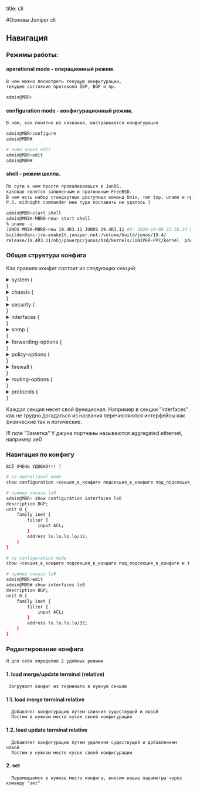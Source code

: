 title: cli

#Основы Juniper cli

## Навигация

### Режимы работы: 

#### operational mode - операционный режим.
```bash
В нем можно посмотреть текущую конфигурации, 
текущее состояние протоколо IGP, BGP и пр.
```

```bash
admin@MBR>  
```

#### configuration mode - конфигурационный режим.
```bash
В нем, как понятно из названия, настраивается конфигурация
```

```bash
admin@MBR>configure
admin@MBR# 

# либо через edit
admin@MBR>edit
admin@MBR# 
```

#### shell - режим шелла.
```bash
По сути в нем просто проваливаешься в JunOS, 
каковая являтся запиленным и протюниным FreeBSD.
В нем есть набор стандартных доступных команд Unix, тип top, uname и пр...
P.S. midnight commander мне туда поставить не удалось )
```

```bash
admin@MBR>start shell
admin@MNSK-MBR0-new> start shell 
% uname -a
JUNOS MNSK-MBR0-new 19.4R3.11 JUNOS 19.4R3.11 #0: 2020-10-08 21:58:24 UTC
builder@qnc-jre-emake1t.juniper.net:/volume/build/junos/19.4/
release/19.4R3.11/obj/powerpc/junos/bsd/kernels/JUNIPER-PPC/kernel  powerpc  
```

### Общая структура конфига 
    
Как правило конфиг состоит из следующих секций:

<details><summary>system {</summary>
<p>
```bash
    host-name MBR;
    root-authentication {
        encrypted-password /* SECRET-DATA */; ## SECRET-DATA
    }
    login {
        class read-only-local {
            permissions [ view view-configuration ];
            allow-commands "ping|traceroute";
        }
        user admin {
            uid 2000;
            class super-user;
            authentication {
                encrypted-password /* SECRET-DATA */; ## SECRET-DATA
            }
        }
    }
    services {
        ssh;
        telnet;
    }
    domain-name mydomain.ru;
    time-zone Asia/Bangkok;
    no-redirects;
    name-server {
        10.10.10.10;
        10.10.10.11;
    }
    syslog {
        user * {
            any emergency;
        }
        host 11.11.11.11 {
            any info;
            facility-override local7;
        }
        source-address lo.lo.lo.lo;
    }
    ntp {
        boot-server 12.12.12.12;
        server 12.12.12.12;
        source-address lo.lo.lo.lo;
    }
```
</p>
</details>
}
<details><summary>chassis { </summary>
<p>
```bash 
    aggregated-devices {
        ethernet {
            device-count 1;
        }
    }
    fpc 0 {
        pic 0 {
            framing lan;
        }
    }
    fpc 1 {
        pic 0 {
            framing lan;
        }
    }
```
</p>
</details>
}
<details><summary>security { </summary>
<p>

```bash     
    authentication-key-chains {
        key-chain isis-sec {
            key 1 {
                secret /* SECRET-DATA */; ## SECRET-DATA
                start-time "1999-12-31.23:00:00 +0700";
                algorithm md5;
                options basic;
            }
        }
    }
```
</p>
</details>
}
<details><summary>interfaces {</summary>
<p>

```bash 
        xe-0/0/0 {
            description "<< Ae0 10GE to N0 1/1 Po2 >>";
            framing {
                lan-phy;
            }
            gigether-options {
                802.3ad ae0;
            }
        }
        xe-0/0/1 {
            description "<< Ae0 10GE to N0 1/2 Po2 >>";
            framing {
                lan-phy;
            }
            gigether-options {
                802.3ad ae0;
            }
        }
        xe-0/0/2 {
            description "<< Ae0 10GE to N1 1/1 Po2 >>";
            framing {
                lan-phy;
            }
            gigether-options {
                802.3ad ae0;
            }
        }
        xe-0/0/3 {
            description "<< Ae0 10GE to N1 1/2 Po2 >>";
            framing {
                lan-phy;
            }
            gigether-options {
                802.3ad ae0;
            }
        }
        ae0 {
            description "<< 4x10GE to N0/1 Po2 >>";
            flexible-vlan-tagging;
            mtu 1522;
            encapsulation flexible-ethernet-services;
            aggregated-ether-options {
                lacp {
                    active;
                }
            }
            unit 16 {
                description "<< Desc16 >>";
                vlan-id 16;
                family inet {
                    address 16.16.16.3/30;
                }
            }
            unit 100 {
                description "<< Desc100 >>";
                vlan-id 100;
                family inet {
                    address 100.100.100.3/30;
                }
            }
            unit 200 {
                description "<< Desc200 >>";
                vlan-id 200;
                family inet {
                    address 200.200.200.3/30;
                }
            }
            unit 201 {
               description "<< Desc201 >>";
                vlan-id 201;
                family inet {
                    address 201.201.201.3/30;
                }
            }
            unit 900 {
                description "<< Desc900 >>";
                vlan-id 900;
                family inet {
                    address 16.16.16.3/30;
                }
            }
        }

        fxp0 {
            unit 0 {
                family inet {
                    address m.g.m.t/24;
                }
            }
        }
        lo0 {
            description BGP;
            unit 0 {
                family inet {
                    filter {
                        input ACL;
                    }
                    address lo.lo.lo.lo/32;
                }
            }
        }
    }
```
</p>
</details>
}    
<details><summary>snmp {</summary>
<p>

```bash 
    location DefaultCity;
    community my_comm {
        authorization read-only;
        clients {
            14.14.14.14/32;
        }
    }
```
</p>
</details>
}    
<details><summary>forwarding-options {</summary>
<p>

```bash 
    sampling {
        sample-once;
        input {
            rate 10;
            run-length 0;
        }
        family inet {
            output {
                flow-server 15.15.15.15 {
                    port 9996;
                    source-address lo.lo.lo.lo;
                    version 5;
                }
            }
        }
    }
```
</p>
</details>
}
<details><summary>policy-options {</summary>
<p>

```bash 

    prefix-list AS11111 {
        1.0.0.0/23;
        2.0.0.0/24;
    }
    policy-statement BOGONS {
        term rfc6890 {
            from {
                route-filter 10.0.0.0/8 orlonger accept;
                route-filter 172.16.0.0/12 orlonger accept;
                route-filter 192.168.0.0/16 orlonger accept;
            }
        }
        term default {
            then reject;
        }
    }
    policy-statement REJECT_ALL {
        then reject;
    }    
    policy-statement PS-1 {
        term AS11111 {
            from {
                route-filter 111.111.111.0/24 exact;
            }
            then accept;
        }
    }    
```
</p>
</details>
}
<details><summary>firewall {</summary>
<p>

```bash 
        filter ACL {
            term terminal-access {
                from {
                    source-address {
                        /* OoBM network */
                        20.20.20.0/24;
                        /* Office GW */
                        30.30.30.30/32;
                    }
                    protocol tcp;
                    port [ ssh telnet ];
                }
                then accept;
            }
            term terminal-access-default {
                from {
                    protocol tcp;
                    port [ ssh telnet ];
                }
                then {
                    discard;
                }
            }
            term trusted {
                from {
                    source-prefix-list {
                        TRUSTED_NETWORK;
                    }
                }
                then accept;
            }
            term icmp {
                from {
                    protocol icmp;
                }
                then {
                    policer ICMP_POLICER;
                    count ICMP_POLICER;
                    accept;
                }
            }
            term snmp {
                from {
                    source-address {
                        40.40.40.40/32;
                    }
                    protocol udp;
                    port snmp;
                }
                then accept;
            }
            term default {
                then {
                    discard;
                }
            }
        }
        filter SAMPLE {
            interface-specific;
            term default {
                then {
                    sample;
                    accept;
                }
            }
        }
    }
```
</p>
</details>
}
<details><summary>routing-options {</summary>
<p>

```bash 
    static {
        route 0.0.0.0/0 {
            qualified-next-hop 50.50.50.50 {
                preference 100;
            }
            qualified-next-hop 60.60.60.60 {
                preference 90;
            }
        }
        /* <static example */
        route 50.50.50.0/25 next-hop 11.11.11.11;
    router-id lo.lo.lo.lo;
    autonomous-system 11111;
    aggregate {
        route 1.0.0.0/19 passive;
        route 2.2.2.0/26 passive;
    }
```
</p>
</details>
}
<details><summary>protocols {</summary>
<p>

```bash 
    ospf {
        area 0.0.0.0 {
            interface lo0.0;
            interface ae0.16;
            interface ae0.900;
        }
    }
    bgp {
        group EXTERNAL_PEER {
            type external;
            passive;
            import [ PS-1 PS-2 ];
            family inet {
                unicast {
                    prefix-limit {
                        maximum 1000000;
                        teardown 95;
                    }
                }
            }
            export [ PS-3 REJECT_ALL ];
            neighbor 100.100.100.1 {
                description "== EXTERNAL NEIGHBOR 1 ==";
                local-address 100.100.100.2 ;
                peer-as 50427;
        group INTERNAL_PEER {
            type internal;
            family inet {
                unicast {
                    prefix-limit {
                        maximum 2000;
                        teardown 90;
                    }
                }
            }
            export [ PS-4 PS-5 REJECT_ALL ];
            neighbor 200.200.200.1 {
                description "== INTERNAL NEIGHBOR 1 ==";
                local-address 200.200.200.2;
                import [ PS-6 REJECT_ALL ];
            }
            neighbor 201.201.201.1 {
                description "== INTERNAL NEIGHBOR 2 ==";
                local-address 201.201.201.2;
                import [ PS-7 REJECT_ALL ];
            }
        }
    }
    lldp {
        interface xe-0/0/0;
        interface xe-0/0/1;
        interface xe-0/0/2;
        interface xe-0/0/3;
    }
```
</p>
</details>
}


Каждая секция несет свой функционал.
Например в секции "interfaces" как не трудно догадаться из названия перечисляются интерфейсы как физические так и логические. 

!!! note "Заметка"
	У джуна портчаны называются aggregated ethernet, например ae0

### Навигация по конфигу 
    ВСЁ ОЧЕНЬ УДОБНО!!! )

```bash
# из operational mode
show configuration <секция_в_конфиге подсекция_в_конфиге под_подсекция_в_конфиге и т.д...> 

# пример показа lo0
admin@MBR> show configuration interfaces lo0 
description BGP;
unit 0 {
    family inet {
        filter {
            input ACL;
        }
        address lo.lo.lo.lo/32;
    }
}
```

```bash
# из configuration mode
show <секция_в_конфиге подсекция_в_конфиге под_подсекция_в_конфиге и т.д...> 

# пример показа lo0
admin@MBR>edit
admin@MBR# show interfaces lo0 
description BGP;
unit 0 {
    family inet {
        filter {
            input ACL;
        }
        address lo.lo.lo.lo/32;
    }
}

```

### Редактирование конфига 

    Я для себя определил 2 удобных режима

#### 1. load merge/update terminal (relative)
     Загружает конфиг из терминала в нужную секцию

#### 1.1. load merge terminal relative 
      Добавляет конфигурацию путем слияния существущей и новой
      Постим в нужном месте кусок своей конфигурации

#### 1.2. load update terminal relative
      Добавляет конфигурацию путем удаления существущей и добавлением новой
      Постим в нужном месте кусок своей конфигурации

#### 2. set 
      Перемещаемся в нужное место конфига, вносим новые параметры через команду "set"

